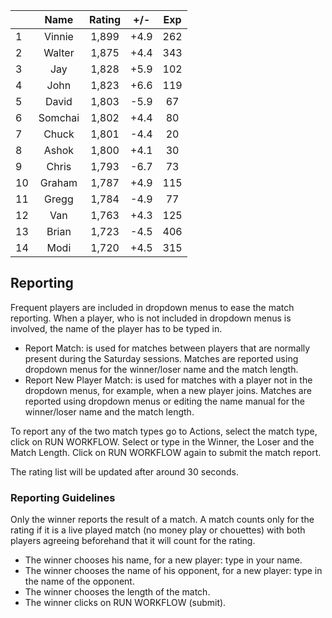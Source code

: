 | |Name|Rating|+/-|Exp|
|-|:--:|:----:|:-:|:-:|
|1|Vinnie|1,899|+4.9|262|
|2|Walter|1,875|+4.4|343|
|3|Jay|1,828|+5.9|102|
|4|John|1,823|+6.6|119|
|5|David|1,803|-5.9|67|
|6|Somchai|1,802|+4.4|80|
|7|Chuck|1,801|-4.4|20|
|8|Ashok|1,800|+4.1|30|
|9|Chris|1,793|-6.7|73|
|10|Graham|1,787|+4.9|115|
|11|Gregg|1,784|-4.9|77|
|12|Van|1,763|+4.3|125|
|13|Brian|1,723|-4.5|406|
|14|Modi|1,720|+4.5|315|

 

## Reporting

Frequent players are included in dropdown menus to ease the match reporting.
When a player, who is not included in dropdown menus is involved, the name of the player has to be typed in.

- Report Match:  is used for matches between players that are normally present during the Saturday sessions.
Matches are reported using dropdown menus for the winner/loser name and the match length.
- Report New Player Match:  is used for matches with a player not in the dropdown menus, for example, when a new player joins.
Matches are reported using dropdown menus or editing the name manual for the winner/loser name and the match length.

To report any of the two match types go to Actions, select the match type, click on RUN WORKFLOW.
Select or type in the Winner, the Loser and the Match Length.
Click on RUN WORKFLOW again to submit the match report.

The rating list will be updated after around 30 seconds.

### Reporting Guidelines

Only the winner reports the result of a match.
A match counts only for the rating if it is a live played match (no money play or chouettes)
with both players agreeing beforehand that it will count for the rating.

- The winner chooses his name, for a new player: type in your name.
- The winner chooses the name of his opponent, for a new player: type in the name of the opponent.
- The winner chooses the length of the match.
- The winner clicks on RUN WORKFLOW (submit).

